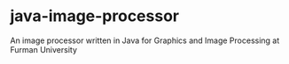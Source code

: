 # java-image-processor

An image processor written in Java for Graphics and Image Processing at Furman University
